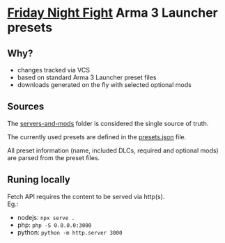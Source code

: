 # [Friday Night Fight](https://www.fridaynightfight.org/) Arma 3 Launcher presets

## Why?
 * changes tracked via VCS
 * based on standard Arma 3 Launcher preset files
 * downloads generated on the fly with selected optional mods

## Sources
The [servers-and-mods](./servers-and-mods) folder is considered the single source of truth.  

The currently used presets are defined in the [presets.json](./servers-and-mods/presets.json) file.  

All preset information (name, included DLCs, required and optional mods) are parsed from the preset files.  

## Runing locally
Fetch API requires the content to be served via http(s).  
Eg.:  
 - nodejs: `npx serve .`  
 - php: `php -S 0.0.0.0:3000`  
 - python: `python -m http.server 3000`  
